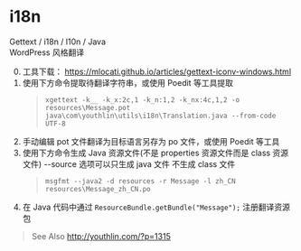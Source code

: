 # i18n
Gettext / i18n / l10n / Java  
WordPress 风格翻译



0. 工具下载： https://mlocati.github.io/articles/gettext-iconv-windows.html
1. 使用下方命令提取待翻译字符串，或使用 Poedit 等工具提取  
   >`xgettext -k__ -k_x:2c,1 -k_n:1,2 -k_nx:4c,1,2 -o resources\Message.pot java\com\youthlin\utils\i18n\Translation.java --from-code UTF-8`
2. 手动编辑 pot 文件翻译为目标语言另存为 po 文件，或使用 Poedit 等工具
3. 使用下方命令生成 Java 资源文件(不是 properties 资源文件而是 class 资源文件) --source 选项可以只生成 java 文件 不生成 class 文件  
   >`msgfmt --java2 -d resources -r Message -l zh_CN resources\Message_zh_CN.po`
4. 在 Java 代码中通过 <code>ResourceBundle.getBundle("Message");</code> 注册翻译资源包


>See Also http://youthlin.com/?p=1315
